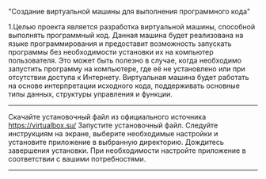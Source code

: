 "Создание виртуальной машины для выполнения программного кода"

1.Целью проекта является разработка виртуальной машины, способной выполнять программный код. Данная машина будет реализована на языке программирования и предоставит возможность запускать программы без необходимости установки их на компьютер пользователя. Это может быть полезно в случае, когда необходимо запустить программу на компьютере, где её не установлено или при отсутствии доступа к Интернету. Виртуальная машина будет работать на основе интерпретации исходного кода, поддерживать основные типы данных, структуры управления и функции.
____

Скачайте установочный файл из официального источника
https://virtualbox.su/
Запустите установочный файл.
Следуйте инструкциям на экране, выберите необходимые настройки и установите приложение в выбранную директорию.
Дождитесь завершения установки.
При необходимости настройте приложение в соответствии с вашими потребностями.
____

